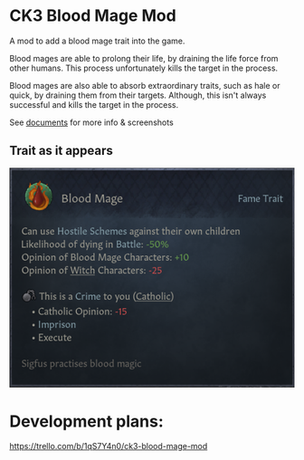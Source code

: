 # CK3 Blood Mage Mod
A mod to add a blood mage trait into the game. 

Blood mages are able to prolong their life, by draining the life force from other humans. This process unfortunately kills the target in the process. 

Blood mages are also able to absorb extraordinary traits, such as hale or quick, by draining them from their targets. Although, this isn't always successful and kills the target in the process.

See [documents](_documents/README.md) for more info & screenshots


## Trait as it appears 
![Trait as seen in game](thumbnail.png "Blood mage trait as seen in-game")

# Development plans:
https://trello.com/b/1qS7Y4n0/ck3-blood-mage-mod
